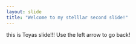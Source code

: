 ```yaml
---
layout: slide
title: "Welcome to my stelllar second slide!"
---
```

this is Toyas slide!!!
Use the left arrow to go back!
